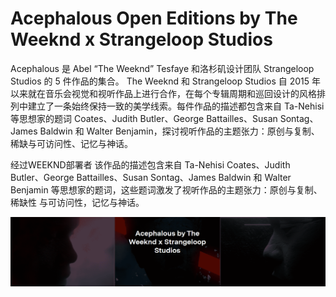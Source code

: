 # Acephalous Open Editions by The Weeknd x Strangeloop Studios

Acephalous 是 Abel “The Weeknd” Tesfaye 和洛杉矶设计团队 Strangeloop Studios 的 5 件作品的集合。 The Weeknd 和 Strangeloop Studios 自 2015 年以来就在音乐会视觉和视听作品上进行合作，在每个专辑周期和巡回设计的风格排列中建立了一条始终保持一致的美学线索。每件作品的描述都包含来自 Ta-Nehisi 等思想家的题词 Coates、Judith Butler、George Battailles、Susan Sontag、James Baldwin 和 Walter Benjamin，探讨视听作品的主题张力：原创与复制、稀缺与可访问性、记忆与神话。

经过WEEKND部署者
该作品的描述包含来自 Ta-Nehisi Coates、Judith Butler、George Battailles、Susan Sontag、James Baldwin 和 Walter Benjamin 等思想家的题词，这些题词激发了视听作品的主题张力：原创与复制、稀缺性 与可访问性，记忆与神话。

![unnamed](unnamed.png)

